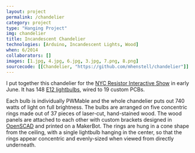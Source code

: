 ```yaml
---
layout: project
permalink: /chandelier
category: project 
type: "Hanging Project" 
img: chandelier
title: Incandescent Chandelier
technologies: [Arduino, Incandescent Lights, Wood] 
when: 6/2014
collaborators: []
images: [1.jpg, 4.jpg, 6.jpg, 3.jpg, 7.png, 8.png]
sourcecode: [[Chandelier, "https://github.com/mhenstell/chandelier"]]
---
```


I put together this chandelier for the [NYC Resistor Interactive Show](http://www.nycresistor.com/2014/05/30/nyc-resistor-interactive-show/) in early June. It has 148 [E12 lightbulbs](https://www.1000bulbs.com/product/61895/DEC-100150.html), wired to 19 custom PCBs.

<!--break-->

Each bulb is individually PWMable and the whole chandelier puts out 740 watts of light on full brightness. The bulbs are arranged on five concentric rings made out of 37 pieces of laser-cut, hand-stained wood. The wood panels are attached to each other with custom brackets designed in [OpenSCAD](http://www.openscad.org/) and printed on a MakerBot. The rings are hung in a cone shape from the ceiling, with a single lightbulb hanging in the center, so that the rings appear concentric and evenly-sized when viewed from directly underneath. 

